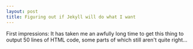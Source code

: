 ```yaml
---
layout: post
title: Figuring out if Jekyll will do what I want
---
```


First impressions:   It has taken me an awfully long time to get this thing to output 50 lines of HTML code, some parts of which still aren't quite right...
